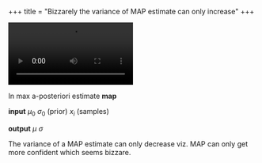 +++
title = "Bizzarely the variance of MAP estimate can only increase"
+++

<video width="50%" controls autoplay>
  <source src="/gaussian-map-variance-only-decreases.mp4">
</video>

In max a-posteriori estimate __map__

__input__ $\mu_0$ $\sigma_0$ (prior) $x_i$ (samples)

__output__ $\mu$ $\sigma$

The variance of a MAP estimate can only decrease viz. MAP can only get more confident which seems bizzare.
